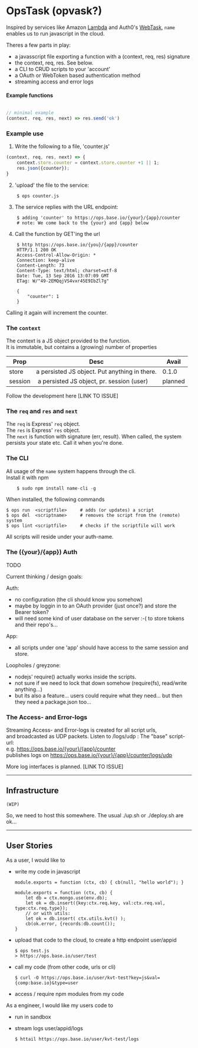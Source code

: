 # OpsTask (opvask?)

Inspired by services like Amazon [Lambda]() and Auth0's [WebTask](), `name` enables us to run javascript in the cloud.  

Theres a few parts in play:
- a javasscript file exporting a function with a (context, req, res) signature
- the context, req, res. See below.
- a CLI to CRUD scripts to your 'account'
- a OAuth or WebToken based authentication method
- streaming access and error logs

#### Example functions

```javascript

// minimal example
(context, req, res, next) => res.send('ok')
```

### Example use

1. Write the following to a file, 'counter.js'
```javascript
(context, req, res, next) => {
	context.store.counter = context.store.counter +1 || 1;
	res.json({counter});
}
```

2. 'upload' the file to the service:
```shell
	$ ops counter.js
```

3. The service replies with the URL endpoint:
```shell
	$ adding 'counter' to https://ops.base.io/{your}/{app}/counter
	# note: We come back to the {your} and {app} below
```

4. Call the function by GET'ing the url
```shell
	$ http https://ops.base.io/{you}/{app}/counter
	HTTP/1.1 200 OK
	Access-Control-Allow-Origin: *
	Connection: keep-alive
	Content-Length: 73
	Content-Type: text/html; charset=utf-8
	Date: Tue, 13 Sep 2016 13:07:09 GMT
	ETag: W/"49-2EMQqjVS4vxr45E9IbZl7g"

	{
		"counter": 1
	}
```
Calling it again will increment the counter.


### The `context`

The context is a JS object provided to the function.  
It is immutable, but contains a (growing) number of properties

| Prop | Desc | Avail |
| ---  | ---  | ---   |
| store 	| a persisted JS object. Put anything in there. | 0.1.0 |
| session | a persisted JS object, pr. session (user)   | planned |

Follow the development here [LINK TO ISSUE]

### The `req` and `res` and `next`

The `req` is Express' `req` object.  
The `res` is Express' `res` object.  
The `next` is function with signature (err, result). When called, the system persists your state etc. Call it when you're done.


### The CLI

All usage of the `name` system happens through the cli.  
Install it with npm
```javascript
	$ sudo npm install name-cli -g
```

When installed, the following commands

```shell
$ ops run  <scriptfile> 	# adds (or updates) a script
$ ops del  <scriptname>  	# removes the script from the (remote) system
$ ops lint <scriptfile> 	# checks if the scriptfile will work
```

All scripts will reside under your auth-name.

### The ({your}/{app}) Auth

TODO

Current thinking / design goals:  

Auth:  
- no configuration (the cli should know you somehow)
- maybe by loggin in to an OAuth provider (just once?) and store the Bearer token?
- will need some kind of user database on the server :-( to store tokens and their repo's...

App:  
- all scripts under one 'app' should have access to the same session and store.  

Loopholes / greyzone:
- nodejs' require() actually works inside the scripts.
- not sure if we need to lock that down somehow (require(fs), read/write anything...)
- but its also a feature... users could require what they need... but then they need a package.json too...


### The Access- and Error-logs

Streaming Access- and Error-logs is created for all script urls,  
and broadcasted as UDP packets. Listen to /logs/udp :
The "base" script-url:  
e.g. https://ops.base.io/{your}/{app}/counter  
publishes logs on
https://ops.base.io/{your}/{app}/counter/logs/udp  

More log interfaces is planned. [LINK TO ISSUE]

---

## Infrastructure

`(WIP)`

So, we need to host this somewhere.
The usual ./up.sh or ./deploy.sh are ok...



----


## User Stories

As a user, I would like to

- write my code in javascript

	```
	module.exports = function (ctx, cb) { cb(null, "hello world"); }

	module.exports = function (ctx, cb) {
		let db = ctx.mongo.use(env.db);
		let ok = db.insert({key:ctx.req.key, val:ctx.req.val, type:ctx.req.type});
		// or with utils:
		let ok = db.insert( ctx.utils.kvt() );
		cb(ok.error, {records:db.count());
	}
	```

- upload that code to the cloud, to create a http endpoint user/appid

	```
	$ ops test.js
	> https://ops.base.io/user/test

	```

- call my code (from other code, urls or cli)

	```
	$ curl -O https://ops.base.io/user/kvt-test?key=js&val={comp:base.io}&type=user
	```

- access / require npm modules from my code

As a engineer, I would like my users code to

- run in sandbox
- stream logs user/appid/logs

	```
	$ httail https://ops.base.io/user/kvt-test/logs
	```
